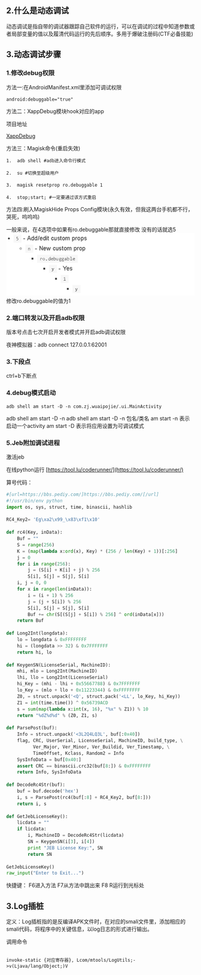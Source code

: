 ## 2.什么是动态调试

动态调试是指自带的调试器跟踪自己软件的运行，可以在调试的过程中知道参数或者局部变量的值以及履清代码运行的先后顺序。多用于爆破注册码(CTF必备技能)

## 3.动态调试步骤

### 1.修改debug权限
方法一:在AndroidManifest.xml里添加可调试权限
```xml
android:debuggable="true"
```

方法二：XappDebug模块hook对应的app

项目地址

[XappDebug](https://github.com/Palatis/XAppDebug)

方法三：Magisk命令(重启失效)

```
1.  adb shell #adb进入命令行模式
    
2.  su #切换至超级用户
    
3.  magisk resetprop ro.debuggable 1
    
4.  stop;start; #一定要通过该方式重启
```

方法四:刷入MagiskHide Props Config模块(永久有效，但我这两台手机都不行，哭死，呜呜呜)

一般来说，在4选项中如果有ro.debuggable那就直接修改
没有的话就选5
![](.topwrite/assets/image_1741613897044.png)
修改ro.debuggable的值为1


### 2.端口转发以及开启adb权限


版本号点击七次开启开发者模式并开启adb调试权限

夜神模拟器：adb connect 127.0.0.1:62001

### 3.下段点


ctrl+b下断点

### 4.debug模式启动


```
adb shell am start -D -n com.zj.wuaipojie/.ui.MainActivity
```
adb shell am start -D -n
adb shell am start -D -n 包名/类名
am start -n 表示启动一个activity
am start -D 表示将应用设置为可调试模式

### 5.Jeb附加调试进程

激活jeb

在线python运行
[https://tool.lu/coderunner/](https://tool.lu/coderunner/)

算号代码：
```python
#[url=https://bbs.pediy.com/]https://bbs.pediy.com/[/url]
#!/usr/bin/env python
import os, sys, struct, time, binascii, hashlib
 
RC4_Key2= 'Eg\xa2\x99_\x83\xf1\x10'
 
def rc4(Key, inData):
    Buf = ""
    S = range(256)
    K = (map(lambda x:ord(x), Key) * (256 / len(Key) + 1))[:256]
    j = 0
    for i in range(256):
        j = (S[i] + K[i] + j) % 256
        S[i], S[j] = S[j], S[i]
    i, j = 0, 0
    for x in range(len(inData)):
        i = (i + 1) % 256
        j = (j + S[i]) % 256
        S[i], S[j] = S[j], S[i]
        Buf += chr(S[(S[j] + S[i]) % 256] ^ ord(inData[x]))
    return Buf
 
def Long2Int(longdata):
    lo = longdata & 0xFFFFFFFF
    hi = (longdata >> 32) & 0x7FFFFFFF
    return hi, lo
 
def KeygenSN(LicenseSerial, MachineID):
    mhi, mlo = Long2Int(MachineID)
    lhi, llo = Long2Int(LicenseSerial)
    hi_Key = (mhi - lhi + 0x55667788) & 0x7FFFFFFF
    lo_Key = (mlo + llo + 0x11223344) & 0xFFFFFFFF
    Z0, = struct.unpack('<Q', struct.pack('<LL', lo_Key, hi_Key))
    Z1 = int(time.time()) ^ 0x56739ACD
    s = sum(map(lambda x:int(x, 16), "%x" % Z1)) % 10
    return "%dZ%d%d" % (Z0, Z1, s)
 
def ParsePost(buf):
    Info = struct.unpack('<3L2Q4LQ3L', buf[:0x40])
    flag, CRC, UserSerial, LicenseSerial, MachineID, build_type, \
          Ver_Major, Ver_Minor, Ver_Buildid, Ver_Timestamp, \
          TimeOffset, Kclass, Random2 = Info
    SysInfoData = buf[0x40:]
    assert CRC == binascii.crc32(buf[8:]) & 0xFFFFFFFF
    return Info, SysInfoData
 
def DecodeRc4Str(buf):
    buf = buf.decode('hex')
    i, s = ParsePost(rc4(buf[:8] + RC4_Key2, buf[8:]))
    return i, s
 
def GetJebLicenseKey():
    licdata = ""
    if licdata:
        i, MachineID = DecodeRc4Str(licdata)
        SN = KeygenSN(i[3], i[4])
        print "JEB License Key:", SN
        return SN
 
GetJebLicenseKey()
raw_input("Enter to Exit...")

```

快捷键：
F6进入方法
F7从方法中跳出来
F8
R运行到光标处

## 3.Log插桩

定义：Log插桩指的是反编译APK文件时，在对应的smali文件里，添加相应的smali代码，将程序中的关键信息，以log日志的形式进行输出。

调用命令
```smali

invoke-static {对应寄存器}, Lcom/mtools/LogUtils;->v(Ljava/lang/Object;)V

```

